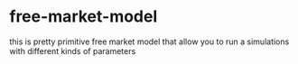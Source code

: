 # free-market-model
this is pretty primitive free market model that allow you to run a simulations with different kinds of parameters
